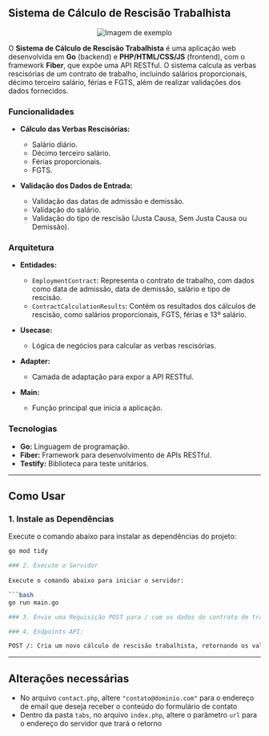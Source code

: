 

## Sistema de Cálculo de Rescisão Trabalhista

<p align="center">
  <img src="https://raw.githubusercontent.com/pedropamn/CalculoRescisorio/refs/heads/main/screen.png" alt="Imagem de exemplo" />
</p>

O **Sistema de Cálculo de Rescisão Trabalhista** é uma aplicação web desenvolvida em **Go** (backend) e **PHP/HTML/CSS/JS** (frontend), com o framework **Fiber**, que expõe uma API RESTful. O sistema calcula as verbas rescisórias de um contrato de trabalho, incluindo salários proporcionais, décimo terceiro salário, férias e FGTS, além de realizar validações dos dados fornecidos.

### Funcionalidades

- **Cálculo das Verbas Rescisórias:**
  - Salário diário.
  - Décimo terceiro salário.
  - Férias proporcionais.
  - FGTS.
  
- **Validação dos Dados de Entrada:**
  - Validação das datas de admissão e demissão.
  - Validação do salário.
  - Validação do tipo de rescisão (Justa Causa, Sem Justa Causa ou Demissão).

### Arquitetura

- **Entidades:**
  - `EmploymentContract`: Representa o contrato de trabalho, com dados como data de admissão, data de demissão, salário e tipo de rescisão.
  - `ContractCalculationResults`: Contém os resultados dos cálculos de rescisão, como salários proporcionais, FGTS, férias e 13º salário.

- **Usecase:**
  - Lógica de negócios para calcular as verbas rescisórias.

- **Adapter:**
  - Camada de adaptação para expor a API RESTful.

- **Main:**
  - Função principal que inicia a aplicação.

### Tecnologias

- **Go:** Linguagem de programação.
- **Fiber:** Framework para desenvolvimento de APIs RESTful.
- **Testify:** Biblioteca para teste unitários.

---
## Como Usar

### 1. **Instale as Dependências**

Execute o comando abaixo para instalar as dependências do projeto:

```bash
go mod tidy

### 2. Execute o Servidor
   
Execute o comando abaixo para iniciar o servidor:

```bash
go run main.go

### 3. Envie uma Requisição POST para / com os dados do contrato de trabalho no corpo da requisição

### 4. Endpoints API:

POST /: Cria um novo cálculo de rescisão trabalhista, retornando os valores das verbas rescisórias calculadas.
```

---

## Alterações necessárias

- No arquivo ```contact.php```, altere ```"contato@dominio.com"``` para o endereço de email que deseja receber o conteúdo do formulário de contato
- Dentro da pasta ```tabs```, no arquivo ```index.php```, altere o parâmetro ```url``` para o endereço do servidor que trará o retorno
